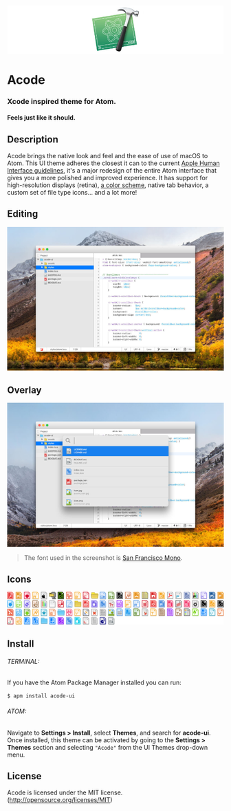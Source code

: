 ![Acode intro](https://raw.githubusercontent.com/fgrosjean/acode-ui/master/assets/icon.jpg)
# Acode
### Xcode inspired theme for Atom.
#### Feels just like it should.

## Description
Acode brings the native look and feel and the ease of use of macOS to Atom. This UI theme adheres the closest it can to the current [Apple Human Interface guidelines](https://developer.apple.com/library/mac/documentation/UserExperience/Conceptual/OSXHIGuidelines/), it's a major redesign of the entire Atom interface that gives you a more polished and improved experience. It has support for high-resolution displays (retina), [a color scheme](https://github.com/fgrosjean/acode-syntax), native tab behavior, a custom set of file type icons... and a lot more!

## Editing
![Acode Editing](https://raw.githubusercontent.com/fgrosjean/acode-ui/master/assets/screenshot01.jpg)

## Overlay
![Acode Overlay](https://raw.githubusercontent.com/fgrosjean/acode-ui/master/assets/screenshot02.jpg)
> The font used in the screenshot is [San Francisco Mono](https://developer.apple.com/fonts).

## Icons
![Acode Icons](https://raw.githubusercontent.com/fgrosjean/acode-ui/master/assets/icons.jpg)

## Install
###### TERMINAL:
If you have the Atom Package Manager installed you can run:
```
$ apm install acode-ui
```

###### ATOM:
Navigate to __Settings > Install__, select __Themes__, and search for __acode-ui__. Once installed, this theme can be activated by going to the __Settings > Themes__ section and selecting `"Acode"` from the UI Themes drop-down menu.


## License
Acode is licensed under the MIT license. (http://opensource.org/licenses/MIT)

